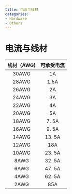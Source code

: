 ```yaml
---
title: 电流与线材
categories:
- Hardware
- Others
---
```

# 电流与线材

线材（AWG)|	可承受电流
:---:|:---:
30AWG|	1A
28AWG|	1.5A
26AWG|	2A
24AWG|	3A
22AWG|	4A
20AWG|	5A
18AWG|	7. 5A
16AWG|	9. 5A
14AWG|	13. 5A
12AWG|	18A
10AWG|	23. 5A
8AWG|	32. 5A
6AWG|	47. 5A
4AWG|	62. 5A
2AWG|	85A
